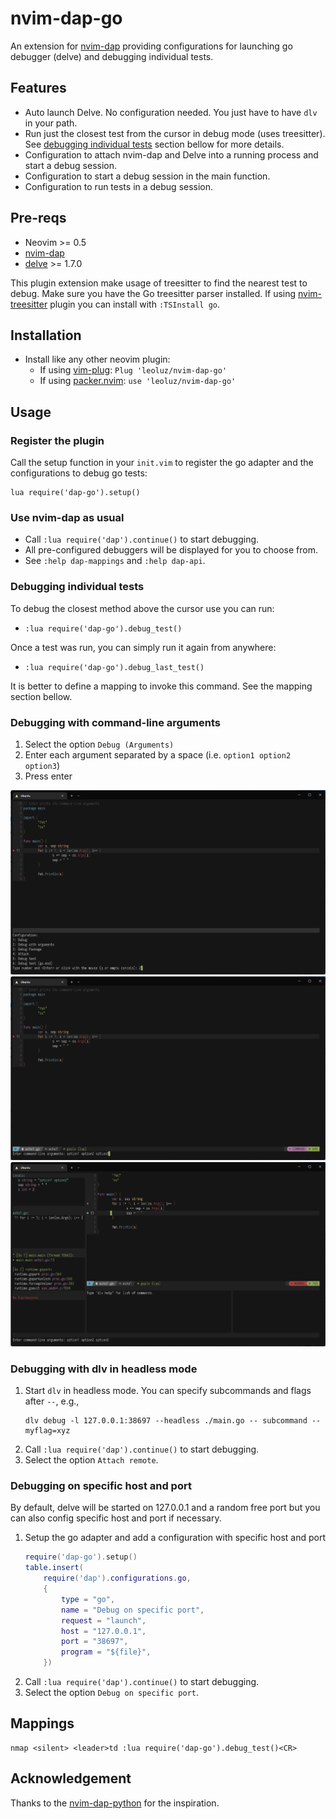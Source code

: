 # nvim-dap-go

An extension for [nvim-dap][1] providing configurations for launching go debugger (delve) and debugging individual tests.

## Features

- Auto launch Delve. No configuration needed. You just have to have `dlv` in your path.
- Run just the closest test from the cursor in debug mode (uses treesitter). See [debugging individual tests](#debugging-individual-tests) section bellow for more details.
- Configuration to attach nvim-dap and Delve into a running process and start a debug session.
- Configuration to start a debug session in the main function.
- Configuration to run tests in a debug session.

## Pre-reqs

- Neovim >= 0.5
- [nvim-dap][1]
- [delve][2] >= 1.7.0

This plugin extension make usage of treesitter to find the nearest test to debug.
Make sure you have the Go treesitter parser installed. 
If using [nvim-treesitter][3] plugin you can install with `:TSInstall go`.

## Installation

- Install like any other neovim plugin:
  - If using [vim-plug][4]: `Plug 'leoluz/nvim-dap-go'`
  - If using [packer.nvim][5]: `use 'leoluz/nvim-dap-go'`

## Usage

### Register the plugin

Call the setup function in your `init.vim` to register the go adapter and the configurations to debug go tests:

```vimL
lua require('dap-go').setup()
```

### Use nvim-dap as usual

- Call `:lua require('dap').continue()` to start debugging.
- All pre-configured debuggers will be displayed for you to choose from.
- See `:help dap-mappings` and `:help dap-api`.

### Debugging individual tests


To debug the closest method above the cursor use you can run:
- `:lua require('dap-go').debug_test()` 

Once a test was run, you can simply run it again from anywhere:
- `:lua require('dap-go').debug_last_test()` 

It is better to define a mapping to invoke this command. See the mapping section bellow.

### Debugging with command-line arguments

1. Select the option `Debug (Arguments)`
1. Enter each argument separated by a space (i.e. `option1 option2 option3`)
1. Press enter

![Start Debug Session with Arguments](./images/image1.png "Start Debug Session with Arguments")
![Enter Arguments](./images/image2.png "Enter Arguments")
![Begin Debugging](./images/image3.png "Being Debugging")

### Debugging with dlv in headless mode

1. Start `dlv` in headless mode. You can specify subcommands and flags after `--`, e.g.,
   ```
   dlv debug -l 127.0.0.1:38697 --headless ./main.go -- subcommand --myflag=xyz
   ```
1. Call `:lua require('dap').continue()` to start debugging.
1. Select the option `Attach remote`.

### Debugging on specific host and port

By default, delve will be started on 127.0.0.1 and a random free port but you can also config specific host and port if necessary.

1. Setup the go adapter and add a configuration with specific host and port
    ```lua
    require('dap-go').setup()
    table.insert(
        require('dap').configurations.go,
        {
            type = "go",
            name = "Debug on specific port",
            request = "launch",
            host = "127.0.0.1",
            port = "38697",
            program = "${file}",
        })
    ```
1. Call `:lua require('dap').continue()` to start debugging.
1. Select the option `Debug on specific port`.

## Mappings

```vimL
nmap <silent> <leader>td :lua require('dap-go').debug_test()<CR>
```

## Acknowledgement

Thanks to the [nvim-dap-python][6] for the inspiration.

[1]: https://github.com/mfussenegger/nvim-dap
[2]: https://github.com/go-delve/delve
[3]: https://github.com/nvim-treesitter/nvim-treesitter
[4]: https://github.com/junegunn/vim-plug
[5]: https://github.com/wbthomason/packer.nvim
[6]: https://github.com/mfussenegger/nvim-dap-python
